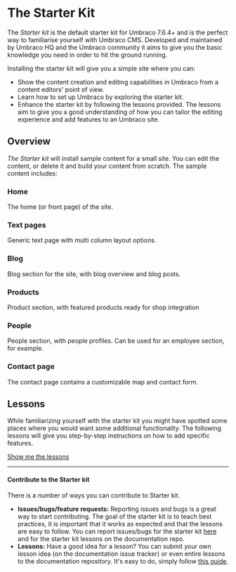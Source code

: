 # The Starter Kit
The *Starter kit* is the default starter kit for Umbraco 7.6.4+ and is the perfect way to familiarise yourself with Umbraco CMS. Developed and maintained by Umbraco HQ and the Umbraco community it aims to give you the basic knowledge you need in order to hit the ground running.

Installing the starter kit will give you a simple site where you can:

* Show the content creation and editing capabilities in Umbraco from a content editors' point of view.
* Learn how to set up Umbraco by exploring the starter kit.
* Enhance the starter kit by following the lessons provided. The lessons aim to give you a good understanding of how you can tailor the editing experience and add features to an Umbraco site. 

## Overview
*The Starter kit* will install sample content for a small site. You can edit the content, or delete it and build your content from scratch. The sample content includes:

### Home
The home (or front page) of the site.
### Text pages
Generic text page with multi column layout options.
### Blog
Blog section for the site, with blog overview and blog posts.
### Products
Product section, with featured products ready for shop integration
### People
People section, with people profiles. Can be used for an employee section, for example. 
### Contact page
The contact page contains a customizable map and contact form.

## Lessons
While familiarizing yourself with the starter kit you might have spotted some places where you would want some additional functionality. The following lessons will give you step-by-step instructions on how to add specific features.

[Show me the lessons](/Documentation/Tutorials/Starter-kit/Lessons/index.md)

___

#### Contribute to the Starter kit
There is a number of ways you can contribute to Starter kit.

* **Issues/bugs/feature requests:** Reporting issues and bugs is a great way to start contributing. The goal of the starter kit is to teach best practices, it is important that it works as expected and that the lessons are easy to follow. You can report issues/bugs for the starter kit [here]() and for the starter kit lessons on the documentation repo.
* **Lessons:** Have a good idea for a lesson? You can submit your own lesson idea (on the documentation issue tracker) or even entire lessons to the documentation repository. It's easy to do, simply follow [this guide]().

